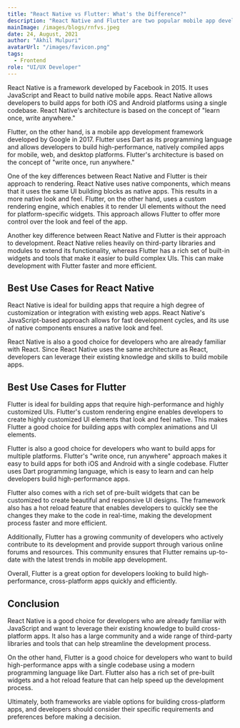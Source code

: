 ```yaml
---
title: "React Native vs Flutter: What's the Difference?"
description: "React Native and Flutter are two popular mobile app development frameworks. Both are designed to help developers build native mobile apps for iOS and Android platforms, but they differ in many ways. In this post, we'll explore the differences between React Native and Flutter and determine the best use cases for each framework."
mainImage: /images/blogs/rnfvs.jpeg
date: 24, August, 2021
author: "Akhil Mulpuri"
avatarUrl: "/images/favicon.png"
tags:
  - Frontend
role: "UI/UX Developer"
---
```


React Native is a framework developed by Facebook in 2015. It uses JavaScript and React to build native mobile apps. React Native allows developers to build apps for both iOS and Android platforms using a single codebase. React Native's architecture is based on the concept of "learn once, write anywhere."

Flutter, on the other hand, is a mobile app development framework developed by Google in 2017. Flutter uses Dart as its programming language and allows developers to build high-performance, natively compiled apps for mobile, web, and desktop platforms. Flutter's architecture is based on the concept of "write once, run anywhere."

One of the key differences between React Native and Flutter is their approach to rendering. React Native uses native components, which means that it uses the same UI building blocks as native apps. This results in a more native look and feel. Flutter, on the other hand, uses a custom rendering engine, which enables it to render UI elements without the need for platform-specific widgets. This approach allows Flutter to offer more control over the look and feel of the app.

Another key difference between React Native and Flutter is their approach to development. React Native relies heavily on third-party libraries and modules to extend its functionality, whereas Flutter has a rich set of built-in widgets and tools that make it easier to build complex UIs. This can make development with Flutter faster and more efficient.

## Best Use Cases for React Native

React Native is ideal for building apps that require a high degree of customization or integration with existing web apps. React Native's JavaScript-based approach allows for fast development cycles, and its use of native components ensures a native look and feel.

React Native is also a good choice for developers who are already familiar with React. Since React Native uses the same architecture as React, developers can leverage their existing knowledge and skills to build mobile apps.

## Best Use Cases for Flutter

Flutter is ideal for building apps that require high-performance and highly customized UIs. Flutter's custom rendering engine enables developers to create highly customized UI elements that look and feel native. This makes Flutter a good choice for building apps with complex animations and UI elements.

Flutter is also a good choice for developers who want to build apps for multiple platforms. Flutter's "write once, run anywhere" approach makes it easy to build apps
for both iOS and Android with a single codebase. Flutter uses Dart programming language, which is easy to learn and can help developers build high-performance apps.

Flutter also comes with a rich set of pre-built widgets that can be customized to create beautiful and responsive UI designs. The framework also has a hot reload feature that enables developers to quickly see the changes they make to the code in real-time, making the development process faster and more efficient.

Additionally, Flutter has a growing community of developers who actively contribute to its development and provide support through various online forums and resources. This community ensures that Flutter remains up-to-date with the latest trends in mobile app development.

Overall, Flutter is a great option for developers looking to build high-performance, cross-platform apps quickly and efficiently.

## Conclusion

React Native is a good choice for developers who are already familiar with JavaScript and want to leverage their existing knowledge to build cross-platform apps. It also has a large community and a wide range of third-party libraries and tools that can help streamline the development process.

On the other hand, Flutter is a good choice for developers who want to build high-performance apps with a single codebase using a modern programming language like Dart. Flutter also has a rich set of pre-built widgets and a hot reload feature that can help speed up the development process.

Ultimately, both frameworks are viable options for building cross-platform apps, and developers should consider their specific requirements and preferences before making a decision.
